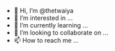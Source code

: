 - 👋 Hi, I’m @thetwaiya
- 👀 I’m interested in ...
- 🌱 I’m currently learning ...
- 💞️ I’m looking to collaborate on ...
- 📫 How to reach me ...

<!---
thetwaiya/thetwaiya is a ✨ special ✨ repository because its `README.md` (this file) appears on your GitHub profile.
You can click the Preview link to take a look at your changes.
--->
